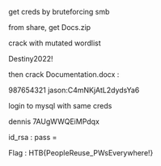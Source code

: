 get creds by bruteforcing smb

from share, get Docs.zip

crack with mutated wordlist

Destiny2022!

then crack Documentation.docx : 

987654321
jason:C4mNKjAtL2dydsYa6


login to mysql with same creds

dennis             7AUgWWQEiMPdqx 

id_rsa : pass = 

Flag : HTB{PeopleReuse_PWsEverywhere!}
